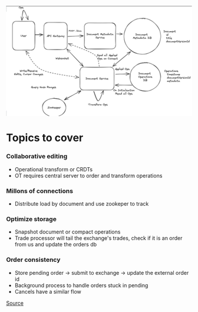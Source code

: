 ![Google Docs](images/google_docs.png)

# Topics to cover
### Collaborative editing
  - Operational transform or CRDTs
  - OT requires central server to order and transform operations

### Millons of connections
  - Distribute load by document and use zookeper to track

### Optimize storage
  - Snapshot document or compact operations
  - Trade processor will tail the exchange's trades, check if it is an order from us and update the orders db

### Order consistency
- Store pending order -> submit to exchange -> update the external order id
- Background process to handle orders stuck in pending
- Cancels have a similar flow

[Source](https://www.hellointerview.com/learn/system-design/problem-breakdowns/google-docs)
